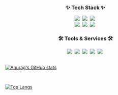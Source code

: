 <div align="center">
  <h3 align="center">✨ Tech Stack ✨</h3>
  <div>
    <img src="https://img.shields.io/badge/react-20232a.svg?style=for-the-badge&logo=react&logoColor=61DAFB" />&nbsp;
    <img src="https://img.shields.io/badge/next.js-000000.svg?style=for-the-badge&logo=nextdotjs&logoColor=white" />&nbsp;
    <img src="https://img.shields.io/badge/typescript-3178C6.svg?style=for-the-badge&logo=typescript&logoColor=white" />&nbsp;
    <br />
    <img src="https://img.shields.io/badge/javascript-F7DF1E.svg?style=for-the-badge&logo=javascript&logoColor=20232a" />&nbsp;
    <img src="https://img.shields.io/badge/sass-CC6699.svg?style=for-the-badge&logo=sass&logoColor=white" />&nbsp;
    <img src="https://img.shields.io/badge/tailwindcss-06B6D4.svg?style=for-the-badge&logo=tailwindcss&logoColor=white" />&nbsp;
  </div>
</div>

<h3 align="center">🛠 Tools & Services 🛠</h3>
<div align="center">
  <img src="https://img.shields.io/badge/vscode-007ACC.svg?style=for-the-badge&logo=visual-studio-code&logoColor=white" />&nbsp;
  <img src="https://img.shields.io/badge/git-F05032.svg?style=for-the-badge&logo=git&logoColor=white" />&nbsp;
  <img src="https://img.shields.io/badge/github-181717.svg?style=for-the-badge&logo=github&logoColor=white" />&nbsp;
  <img src="https://img.shields.io/badge/slack-4A154B.svg?style=for-the-badge&logo=slack&logoColor=white" />&nbsp;
  <img src="https://img.shields.io/badge/notion-000000.svg?style=for-the-badge&logo=notion&logoColor=white" />&nbsp;
</div>


  <br />

  [![Anurag's GitHub stats](https://github-readme-stats.vercel.app/api?username=KoreanCow)](https://github.com/anuraghazra/github-readme-stats)

  <br />

  [![Top Langs](https://github-readme-stats.vercel.app/api/top-langs/?username=KoreanCow&layout=compact)](https://github.com/anuraghazra/github-readme-stats)
</div>

<!--
**KoreanCow/KoreanCow** is a ✨ _special_ ✨ repository because its `README.md` (this file) appears on your GitHub profile.

Here are some ideas to get you started:

- 🔭 I’m currently working on ...
- 🌱 I’m currently learning ...
- 👯 I’m looking to collaborate on ...
- 🤔 I’m looking for help with ...
- 💬 Ask me about ...
- 📫 How to reach me: ...
- 😄 Pronouns: ...
- ⚡ Fun fact: ...
-->
